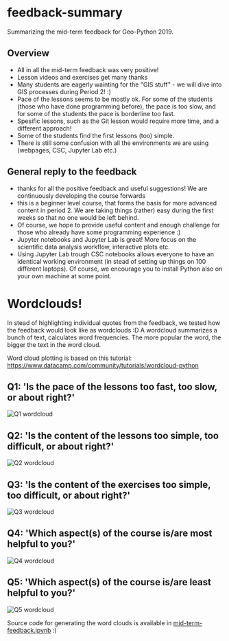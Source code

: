 # feedback-summary


Summarizing the mid-term feedback for Geo-Python 2019. 

## Overview
- All in all the mid-term feedback was very positive!
- Lesson videos and exercises get many thanks 
- Many students are eagerly wainting for the "GIS stuff" - we will dive into GIS processes during Period 2! :)
- Pace of the lessons seems to be mostly ok. For some of the students (those who have done programming before), the pace is too slow, and for some of the students the pace is borderline too fast.
- Spesific lessons, such as the Git lesson would require more time, and a different approach! 
- Some of the students find the first lessons (too) simple.
- There is still some confusion with all the environments we are using (webpages, CSC, Jupyter Lab etc.)

## General reply to the feedback
- thanks for all the positive feedback and useful suggestions! We are continuously developing the course forwards
- this is a beginner level course, that forms the basis for more advanced content in period 2. We are taking things (rather) easy during the first weeks so that no one would be left behind. 
- Of course, we hope to provide useful content and enough challenge for those who already have some programming experience :) 
- Jupyter notebooks and Jupyter Lab is great! More focus on the scientific data analysis workflow, interactive plots etc.
- Using Jupyter Lab trough CSC notebooks allows everyone to have an identical working environment (in stead of setting up things on 100 different laptops). Of course, we encourage you to install Python also on your own machine at some point.

# Wordclouds!
In stead of highlighting individual quotes from the feedback, we tested how the feedback would look like as wordclouds :D 
A wordcloud summarizes a bunch of text, calculates word frequencies. The more popular the word, the bigger the text in the word cloud.

Word cloud plotting is based on this tutorial: https://www.datacamp.com/community/tutorials/wordcloud-python


## Q1: 'Is the pace of the lessons too fast, too slow, or about right?'

![Q1 wordcloud](fig/wordcloud_Q1.png)

## Q2: 'Is the content of the lessons too simple, too difficult, or about right?'

![Q2 wordcloud](fig/wordcloud_Q2.png)


## Q3: 'Is the content of the exercises too simple, too difficult, or about right?'

![Q3 wordcloud](fig/wordcloud_Q3.png)

## Q4: 'Which aspect(s) of the course is/are most helpful to you?'

![Q4 wordcloud](fig/wordcloud_Q4.png)


## Q5: 'Which aspect(s) of the course is/are least helpful to you?'

![Q5 wordcloud](fig/wordcloud_Q5.png)




Source code for generating the word clouds is available in [mid-term-feedback.ipynb](mid-term-feedback.ipynb) :)

